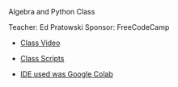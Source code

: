 Algebra and Python Class

Teacher: Ed Pratowski
Sponsor: FreeCodeCamp

- [Class Video](https://www.youtube.com/watch?v=i7vOAcUo5iA)

- [Class Scripts](https://github.com/edatfreecodecamp/python-math/tree/main/Algebra-with-Python)

- [IDE used was Google Colab](https://www.colab.research.google.com)
